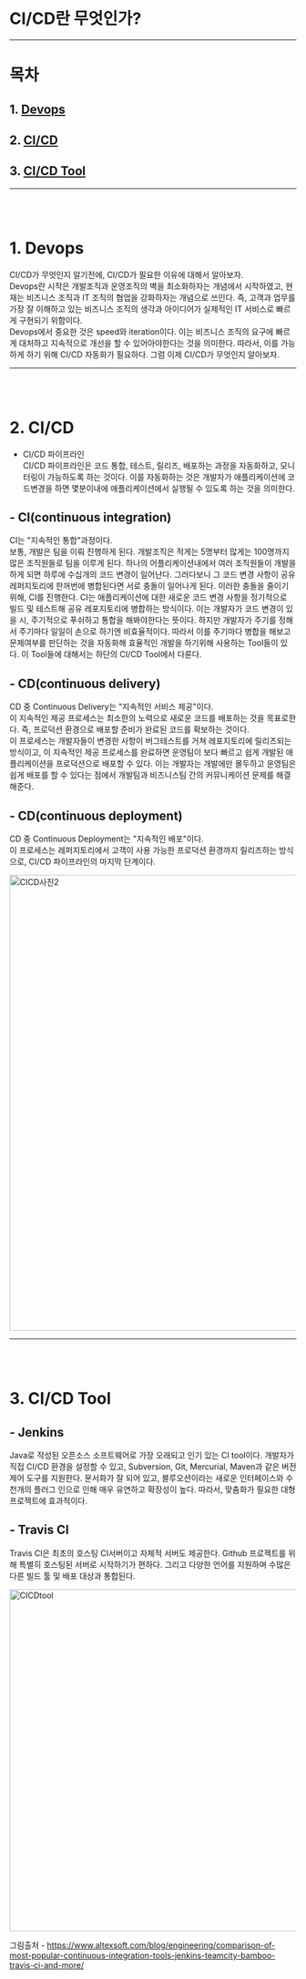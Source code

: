 # CI/CD란 무엇인가?
--------------------
# 목차

## 1. <a href='#devops'>Devops</a>  
## 2. <a href='#cicd'>CI/CD</a> 
## 3. <a href='#cicdtool'>CI/CD Tool</a> 

--------------------
<br><br>
<a name='devops'></a>
# 1. Devops
CI/CD가 무엇인지 알기전에, CI/CD가 필요한 이유에 대해서 알아보자.  
Devops란 시작은 개발조직과 운영조직의 벽을 최소화하자는 개념에서 시작하였고, 현재는 비즈니스 조직과 IT 조직의 협업을 강화하자는 개념으로 쓰인다. 즉, 고객과 업무를 가장 잘 이해하고 있는 비즈니스 조직의 생각과 아이디어가 실제적인 IT 서비스로 빠르게 구현되기 위함이다.  
Devops에서 중요한 것은 speed와 iteration이다. 이는 비즈니스 조직의 요구에 빠르게 대처하고 지속적으로 개선을 할 수 있어아야한다는 것을 의미한다. 따라서, 이를 가능하게 하기 위해 CI/CD 자동화가 필요하다. 그럼 이제 CI/CD가 무엇인지 알아보자.


--------------------
<br><br>
<a name='cicd'></a>
# 2. CI/CD  
 - CI/CD 파이프라인  
CI/CD 파이프라인은 코드 통합, 테스트, 릴리즈, 배포하는 과정을 자동화하고, 모니터링이 가능하도록 하는 것이다. 이를 자동화하는 것은 개발자가 애플리케이션에 코드변경을 하면 몇분이내에 애플리케이션에서 실행될 수 있도록 하는 것을 의미한다.

## - CI(continuous integration)  
CI는 "지속적인 통합"과정이다.  
보통, 개발은 팀을 이뤄 진행하게 된다. 개발조직은 적게는 5명부터 많게는 100명까지 많은 조직원들로 팀을 이루게 된다. 하나의 어플리케이션내에서 여러 조직원들이 개발을 하게 되면 하루에 수십개의 코드 변경이 일어난다. 그러다보니 그 코드 변경 사항이 공유 레퍼지토리에 한꺼번에 병합된다면 서로 충돌이 일어나게 된다. 이러한 충돌을 줄이기 위해, CI를 진행한다. CI는 애플리케이션에 대한 새로운 코드 변경 사항을 정기적으로 빌드 및 테스트해 공유 레포지토리에 병합하는 방식이다. 이는 개발자가 코드 변경이 있을 시, 주기적으로 푸쉬하고 통합을 해봐야한다는 뜻이다. 하지만 개발자가 주기를 정해서 주기마다 일일이 손으로 하기엔 비효율적이다. 따라서 이를 주기마다 병합을 해보고 문제여부를 판단하는 것을 자동화해 효율적인 개발을 하기위해 사용하는 Tool들이 있다. 이 Tool들에 대해서는 하단의 CI/CD Tool에서 다룬다.

## - CD(continuous delivery)
CD 중 Continuous Delivery는 "지속적인 서비스 제공"이다.  
이 지속적인 제공 프로세스는 최소한의 노력으로 새로운 코드를 배포하는 것을 목표로한다. 즉, 프로덕션 환경으로 배포할 준비가 완료된 코드를 확보하는 것이다.  
이 프로세스는 개발자들이 변경한 사항이 버그테스트를 거쳐 레포지토리에 릴리즈되는 방식이고, 이 지속적인 제공 프로세스를 완료하면 운영팀이 보다 빠르고 쉽게 개발된 애플리케이션을 프로덕션으로 배포할 수 있다. 이는 개발자는 개발에만 몰두하고 운영팀은 쉽게 배포를 할 수 있다는 점에서 개발팀과 비즈니스팀 간의 커뮤니케이션 문제를 해결해준다.  

## - CD(continuous deployment)
CD 중 Continuous Deployment는 "지속적인 배포"이다.  
이 프로세스는 레퍼지토리에서 고객이 사용 가능한 프로덕션 환경까지 릴리즈하는 방식으로, CI/CD 파이프라인의 마지막 단계이다.

<img width="800" alt="CICD사진2" src="https://user-images.githubusercontent.com/28242106/67655949-c316b780-f995-11e9-955d-1e7d2db3d353.PNG"> 

--------------------
<br><br>
<a name='cicdtool'></a>
# 3. CI/CD Tool  
## - Jenkins
Java로 작성된 오픈소스 소프트웨어로 가장 오래되고 인기 있는 CI tool이다. 개발자가 직접 CI/CD 환경을 설정할 수 있고, Subversion, Git, Mercurial, Maven과 같은 버전 제어 도구를 지원한다. 문서화가 잘 되어 있고, 블루오션이라는 새로운 인터페이스와 수천개의 플러그 인으로 인해 매우 유연하고 확장성이 높다. 따라서, 맞춤화가 필요한 대형 프로젝트에 효과적이다.

## - Travis CI
Travis CI은 최초의 호스팅 CI서버이고 자체적 서버도 제공한다. Github 프로젝트를 위해 특별히 호스팅된 서버로 시작하기가 편하다. 그리고 다양한 언어를 지원하며 수많은 다른 빌드 툴 및 배포 대상과 통합된다.  


<img width="600" alt="CICDtool" src="https://user-images.githubusercontent.com/28242106/67656051-083ae980-f996-11e9-834d-4314669cf461.png">  

그림출처 - <https://www.altexsoft.com/blog/engineering/comparison-of-most-popular-continuous-integration-tools-jenkins-teamcity-bamboo-travis-ci-and-more/>



